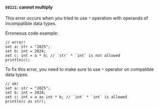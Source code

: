 #### `E0221`: cannot multiply

This error occurs when you tried to use `*` operation with operands of incompatible data types.

Erroneous code example:

```
// error!
set a: str = "2025";
set b: int = 2024;
set c: int = a * b; // `str` * `int` is not allowed
println(c);
```

To fix this error, you need to make sure to use `*` operator on compatible data types.

```
// ok!
set a: str = "2025";
set b: int = 2024;
set c: int = a as int * b; // `int` * `int` is allowed
println(c as str);
```
